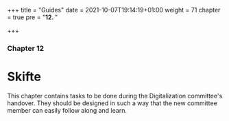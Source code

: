+++
title = "Guides"
date =  2021-10-07T19:14:19+01:00
weight = 71
chapter = true
pre = "<b>12. </b>"

+++

### Chapter 12

# Skifte 

This chapter contains tasks to be done during the Digitalization committee's handover. 
They should be designed in such a way that the new committee member can easily follow along and learn. 


